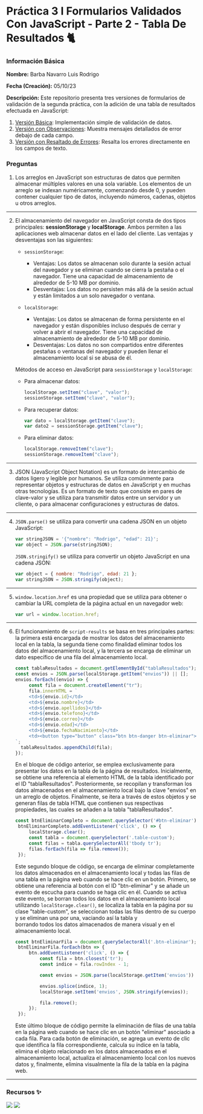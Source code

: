 # Práctica 3 I Formularios Validados Con JavaScript - Parte 2 - Tabla De Resultados 🐈

### Información Básica

**Nombre:** Barba Navarro Luis Rodrigo

**Fecha (Creación):** 05/10/23

**Descripción:** Este repositorio presenta tres versiones de formularios de validación de la segunda práctica, con la adición de una tabla de resultados efectuada en JavaScript:

1. [Versión Básica](https://luisrodrigobarbanavarro.github.io/form-table-results/form-table-results/index-1.html): Implementación simple de validación de datos.
2. [Versión con Observaciones](https://luisrodrigobarbanavarro.github.io/form-table-results/form-table-results/index-2.html): Muestra mensajes detallados de error debajo de cada campo.
3. [Versión con Resaltado de Errores](https://luisrodrigobarbanavarro.github.io/form-table-results/form-table-results/index-3.html): Resalta los errores directamente en los campos de texto.

### Preguntas
1. Los arreglos en JavaScript son estructuras de datos que permiten almacenar múltiples valores en una sola variable. Los elementos de un arreglo se indexan numéricamente, comenzando desde 0, y pueden contener cualquier tipo de datos, incluyendo números, cadenas, objetos u otros arreglos.
---
2. El almacenamiento del navegador en JavaScript consta de dos tipos principales: **sessionStorage** y **localStorage**. Ambos permiten a las aplicaciones web almacenar datos en el lado del cliente. Las ventajas y desventajas son las siguientes:

   - `sessionStorage`:
     - Ventajas: Los datos se almacenan solo durante la sesión actual del navegador y se eliminan cuando se cierra la pestaña o el navegador. Tiene una capacidad de almacenamiento de alrededor de 5-10 MB por dominio.
     - Desventajas: Los datos no persisten más allá de la sesión actual y están limitados a un solo navegador o ventana.

   - `localStorage`:
     - Ventajas: Los datos se almacenan de forma persistente en el navegador y están disponibles incluso después de cerrar y volver a abrir el navegador. Tiene una capacidad de almacenamiento de alrededor de 5-10 MB por dominio.
     - Desventajas: Los datos no son compartidos entre diferentes pestañas o ventanas del navegador y pueden llenar el almacenamiento local si se abusa de él.

   Métodos de acceso en JavaScript para `sessionStorage` y `localStorage`:

   - Para almacenar datos:
     ```javascript
     localStorage.setItem("clave", "valor");
     sessionStorage.setItem("clave", "valor");
     ```

   - Para recuperar datos:
     ```javascript
     var dato = localStorage.getItem("clave");
     var dato2 = sessionStorage.getItem("clave");
     ```

   - Para eliminar datos:
     ```javascript
     localStorage.removeItem("clave");
     sessionStorage.removeItem("clave");
     ```
---
3. JSON (JavaScript Object Notation) es un formato de intercambio de datos ligero y legible por humanos. Se utiliza comúnmente para representar objetos y estructuras de datos en JavaScript y en muchas otras tecnologías. Es un formato de texto que consiste en pares de clave-valor y se utiliza para transmitir datos entre un servidor y un cliente, o para almacenar configuraciones y estructuras de datos.
---
4. `JSON.parse()` se utiliza para convertir una cadena JSON en un objeto JavaScript:
   ```javascript
   var stringJSON = '{"nombre": "Rodrigo", "edad": 21}';
   var object = JSON.parse(stringJSON);
   ```

   `JSON.stringify()` se utiliza para convertir un objeto JavaScript en una cadena JSON:
   ```javascript
   var object = { nombre: "Rodrigo", edad: 21 };
   var stringJSON = JSON.stringify(object);
   ```
---
5. `window.location.href` es una propiedad que se utiliza para obtener o cambiar la URL completa de la página actual en un navegador web:

   ```javascript
   var url = window.location.href;
   ```
---
6. El funcionamiento de `script-results` se basa en tres principales partes: la primera está encargada de mostrar los datos del almacenamiento local en la tabla, la segunda tiene como finalidad eliminar todos los datos del almacenamiento local, y la tercera se encarga de eliminar un dato específico de una fila del almacenamiento local.


   ```javascript
   const tablaResultados = document.getElementById("tablaResultados");
   const envios = JSON.parse(localStorage.getItem("envios")) || [];
   envios.forEach((envio) => {
        const fila = document.createElement("tr");
        fila.innerHTML = `
        <td>${envio.id}</td>
        <td>${envio.nombre}</td>
        <td>${envio.apellidos}</td>
        <td>${envio.telefono}</td>
        <td>${envio.correo}</td>
        <td>${envio.edad}</td>
        <td>${envio.fechaNacimiento}</td>
        <td><button type="button" class="btn btn-danger btn-eliminar">Eliminar</button></td>
   `;
     tablaResultados.appendChild(fila);
   });
   ```


   En el bloque de código anterior, se emplea exclusivamente para presentar los datos en la tabla de la página de resultados. Inicialmente, se obtiene una referencia al elemento HTML de la tabla identificado 
   por el ID "tablaResultados". Posteriormente, se recopilan y transforman los datos almacenados en el almacenamiento local bajo la clave "envios" en un arreglo de objetos. Finalmente, se itera a través de 
   estos objetos y se generan filas de tabla HTML que contienen sus respectivas propiedades, las cuales se añaden a la tabla "tablaResultados".


   ```javascript
   const btnEliminarCompleto = document.querySelector('#btn-eliminar');
    btnEliminarCompleto.addEventListener('click', () => {
        localStorage.clear();
        const tabla = document.querySelector('.table-custom');
        const filas = tabla.querySelectorAll('tbody tr');
        filas.forEach(fila => fila.remove());
    });
   ```


   Este segundo bloque de código, se encarga de eliminar completamente los datos almacenados en el almacenamiento local y todas las filas de una tabla en la página web cuando se hace clic en un botón. Primero, 
   se obtiene una referencia al botón con el ID "btn-eliminar" y se añade un evento de escucha para cuando se haga clic en él. Cuando se activa este evento, se borran todos los datos en el almacenamiento local 
   utilizando `localStorage.clear()`, se localiza la tabla en la página por su clase "table-custom", se seleccionan todas las filas dentro de su cuerpo y se eliminan una por una, vaciando así la tabla y  
   borrando todos los datos almacenados de manera visual y en el almacenamiento local.


   ```javascript
   const btnEliminarFila = document.querySelectorAll('.btn-eliminar');
    btnEliminarFila.forEach(btn => {
        btn.addEventListener('click', () => {
            const fila = btn.closest('tr');
            const indice = fila.rowIndex - 1;

            const envios = JSON.parse(localStorage.getItem('envios')) || [];

            envios.splice(indice, 1);
            localStorage.setItem('envios', JSON.stringify(envios));

            fila.remove();
        });
    });
   ```


   Este último bloque de código permite la eliminación de filas de una tabla en la página web cuando se hace clic en un botón "eliminar" asociado a cada fila. Para cada botón de eliminación, se agrega un 
   evento de clic que identifica la fila correspondiente, calcula su índice en la tabla, elimina el objeto relacionado en los datos almacenados en el almacenamiento local, actualiza el almacenamiento local con 
   los nuevos datos y, finalmente, elimina visualmente la fila de la tabla en la página web.

---

### Recursos ✨

![](https://i.imgur.com/feutccN.png)
![](https://i.imgur.com/gCO4AnG.png)
   
